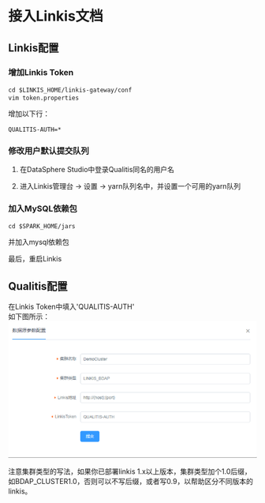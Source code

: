 # 接入Linkis文档

## Linkis配置
### 增加Linkis Token
```
cd $LINKIS_HOME/linkis-gateway/conf
vim token.properties
```

增加以下行：
```
QUALITIS-AUTH=*
```

### 修改用户默认提交队列
1. 在DataSphere Studio中登录Qualitis同名的用户名

2. 进入Linkis管理台 -> 设置 -> yarn队列名中，并设置一个可用的yarn队列

### 加入MySQL依赖包
```
cd $SPARK_HOME/jars
```
并加入mysql依赖包

最后，重启Linkis

## Qualitis配置
在Linkis Token中填入'QUALITIS-AUTH'  
如下图所示：  
![](../../../images/zh_CN/ch1/规则配置样例.png)

注意集群类型的写法，如果你已部署linkis 1.x以上版本，集群类型加个1.0后缀，如BDAP_CLUSTER1.0，否则可以不写后缀，或者写0.9，以帮助区分不同版本的linkis。
